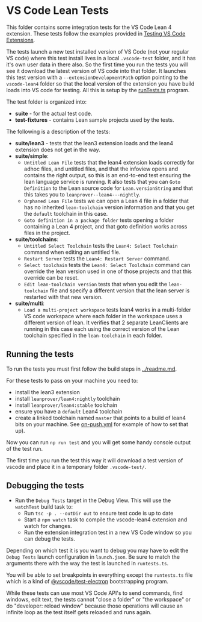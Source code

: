 # VS Code Lean Tests

This folder contains some integration tests for the VS Code Lean 4 extension.  These tests follow
the examples provided in [Testing VS Code
Extensions](https://code.visualstudio.com/api/working-with-extensions/testing-extension).

The tests launch a new test installed version of VS Code (not your regular VS code) where this test
install lives in a local `.vscode-test` folder, and it has it's own user data in there also. So the
first time you run the tests you will see it download the latest version of VS code into that
folder.  It launches this test version with a `--extensionDevelopmentPath` option pointing to the
`vscode-lean4` folder so that the local version of the extension you have build loads into VS code
for testing.  All this is setup by the [runTests.ts](src/runTests.ts) program.

The test folder is organized into:
- **suite** - for the actual test code.
- **test-fixtures** - contains Lean sample projects used by the tests.

The following is a description of the tests:
- **suite/lean3** - tests that the lean3 extension loads and the lean4 extension does not get in the way.
- **suite/simple**:
  - `Untitled Lean File` tests that the lean4 extension loads correctly for adhoc files, and untitled files, and that the infoview opens and contains the right output, so this is an end-to-end test ensuring the lean language service is running.  It also tests that you can `Goto Definition` to the Lean source code for `Lean.versionString` and that this takes you to `leanprover--lean4---nightly`.
  - `Orphaned Lean File` tests we can open a Lean 4 file in a folder that has no inherited `lean-toolchain` version information and that you get the `default` toolchain in this case.
  - `Goto definition in a package folder` tests opening a folder containing a Lean 4 project, and that goto definition works across files in the project.
- **suite/toolchains**:
  - `Untitled Select Toolchain` tests the `Lean4: Select Toolchain` command when editing an untitled file.
  - `Restart Server` tests the `Lean4: Restart Server` command.
  - `Select toolchain` tests the `Lean4: Select Toolchain` command can override the lean version used in one of those projects and that this override can be reset.
  - `Edit lean-toolchain version` tests that when you edit the `lean-toolchain` file and specify a
  different version that the lean server is restarted with that new version.
- **suite/multi**:
  - `Load a multi-project workspace` tests lean4 works in a multi-folder VS code workspace where each folder in the workspace uses a different version of lean.  It verifies that 2 separate LeanClients are running in this case each using the correct version of
  the Lean toolchain specified in the `lean-toolchain` in each folder.

## Running the tests

To run the tests you must first follow the build steps in [../readme.md](../readme.md).

For these tests to pass on your machine you need to:
- install the lean3 extension
- install `leanprover/lean4:nightly` toolchain
- install `leanprover/lean4:stable` toolchain
- ensure you have a `default` Lean4 toolchain
- create a linked toolchain named `master` that points to a build of lean4 bits on your machine.
See [on-push.yml](../../.github/workflows/on-push.yml) for example of how to set that up).

Now you can run `np run test` and you will get some handy console output of the test run.

The first time you run the test this way it will download a test version of vscode
and place it in a temporary folder `.vscode-test/`.

## Debugging the tests

- Run the `Debug Tests` target in the Debug View. This will use the `watchTest` build task to:
	- Run `tsc -p . --outDir out` to ensure test code is up to date
	- Start a `npm watch` task to compile the vscode-lean4 extension and watch for changes.
	- Run the extension integration test in a new VS Code window so you can debug the tests.

Depending on which test it is you want to debug you may have to edit the `Debug Tests` launch
configuration in `launch.json`.  Be sure to match the arguments there with the way the test
is launched in `runtests.ts`.

You will be able to set breakpoints in everything except the `runtests.ts` file which is a kind of
[@vscode/test-electron](https://github.com/microsoft/vscode-test) bootstrapping program.

While these tests can use most VS Code API's to send commands, find windows, edit text, the tests
cannot "close a folder" or "the workspace" or do "developer: reload window" because those operations
will cause an infinite loop as the test itself gets reloaded and runs again.

